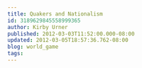 ```yaml
---
title: Quakers and Nationalism
id: 3189629845558999365
author: Kirby Urner
published: 2012-03-03T11:52:00.000-08:00
updated: 2012-03-05T18:57:36.762-08:00
blog: world_game
tags: 
---
```


